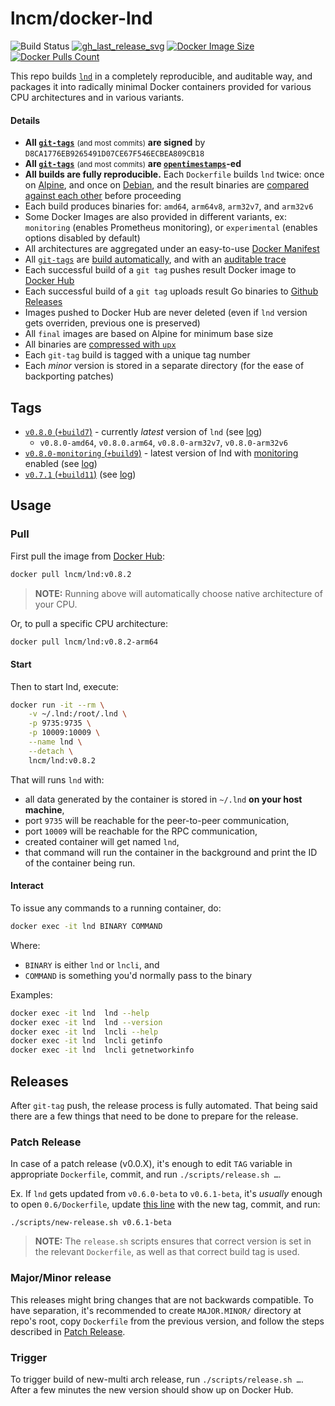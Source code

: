 lncm/docker-lnd
================

![Build Status]
[![gh_last_release_svg]][gh_last_release_url]
[![Docker Image Size]][lnd-docker-hub]
[![Docker Pulls Count]][lnd-docker-hub]

[Build Status]: https://github.com/lncm/docker-lnd/workflows/Build%20%26%20deploy%20tag/badge.svg

[gh_last_release_svg]: https://img.shields.io/github/v/release/lncm/docker-lnd?sort=semver
[gh_last_release_url]: https://github.com/lncm/docker-lnd/releases/latest

[Docker Image Size]: https://img.shields.io/microbadger/image-size/lncm/lnd.svg
[Docker Pulls Count]: https://img.shields.io/docker/pulls/lncm/lnd.svg?style=flat
[lnd-docker-hub]: https://hub.docker.com/r/lncm/lnd


This repo builds [`lnd`] in a completely reproducible, and auditable way, and packages it into radically minimal Docker containers provided for various CPU architectures and in various variants.

[`lnd`]: https://github.com/lightningnetwork/lnd

#### Details

* **All [`git-tags`]** <small>(and most commits)</small> **are signed** by `D8CA1776EB9265491D07CE67F546ECBEA809CB18` 
* **All [`git-tags`]** <small>(and most commits)</small> **are [`opentimestamps`]-ed**
* **All builds are fully reproducible.**  Each `Dockerfile` builds `lnd` twice: once on [Alpine], and once on [Debian], and the result binaries are [compared against each other] before proceeding
* Each build produces binaries for: `amd64`, `arm64v8`, `arm32v7`, and `arm32v6`
* Some Docker Images are also provided in different variants, ex: `monitoring` (enables Prometheus monitoring), or `experimental` (enables options disabled by default)  
* All architectures are aggregated under an easy-to-use [Docker Manifest]
* All [`git-tags`] are [build automatically], and with an [auditable trace]
* Each successful build of a `git tag` pushes result Docker image to [Docker Hub]
* Each successful build of a `git tag` uploads result Go binaries to [Github Releases]
* Images pushed to Docker Hub are never deleted (even if `lnd` version gets overriden, previous one is preserved)
* All `final` images are based on Alpine for minimum base size
* All binaries are [compressed with `upx`]
* Each `git-tag` build is tagged with a unique tag number
* Each _minor_ version is stored in a separate directory (for the ease of backporting patches)


[`git-tags`]: https://github.com/lncm/docker-lnd/tags
[`opentimestamps`]: https://github.com/opentimestamps/opentimestamps-client/blob/master/doc/git-integration.md#usage
[Alpine]: https://github.com/lncm/docker-lnd/blob/3a26bc667c441e94958b876170f87d538cb5a07a/0.8/Dockerfile#L58-L78
[Debian]: https://github.com/lncm/docker-lnd/blob/3a26bc667c441e94958b876170f87d538cb5a07a/0.8/Dockerfile#L84-L101
[compared against each other]: https://github.com/lncm/docker-lnd/blob/3a26bc667c441e94958b876170f87d538cb5a07a/0.8/Dockerfile#L125-L127
[Docker Manifest]: https://github.com/lncm/docker-lnd/blob/3a26bc667c441e94958b876170f87d538cb5a07a/.github/workflows/on-tag.yml#L262-L283
[build automatically]: https://github.com/lncm/docker-lnd/blob/3a26bc667c441e94958b876170f87d538cb5a07a/.github/workflows/on-tag.yml
[auditable trace]: https://github.com/lncm/docker-lnd/commit/bc3bae42a51eb565caa7c910ae8a5c832f087669/checks?check_suite_id=354878751
[Docker Hub]: https://github.com/lncm/docker-lnd/blob/3a26bc667c441e94958b876170f87d538cb5a07a/.github/workflows/on-tag.yml#L259-L260
[Github Releases]: https://github.com/lncm/docker-lnd/blob/3a26bc667c441e94958b876170f87d538cb5a07a/.github/workflows/on-tag.yml#L297-L305
[compressed with `upx`]: https://github.com/lncm/docker-lnd/blob/3a26bc667c441e94958b876170f87d538cb5a07a/0.8/Dockerfile#L134-L135

## Tags

* [`v0.8.0` (`+build7`)][build7] - currently _latest_ version of `lnd` (see [log][log7])
    * `v0.8.0-amd64`,  `v0.8.0.arm64`, `v0.8.0-arm32v7`, `v0.8.0-arm32v6`
* [`v0.8.0-monitoring` (`+build9`)][build9] - latest version of lnd with [monitoring] enabled (see [log][log9])
* [`v0.7.1` (`+build11`)][build11] (see [log][log11])


[build7]: https://github.com/lncm/docker-lnd/releases/tag/v0.8.0%2Bbuild7    
[log7]: https://github.com/lncm/docker-lnd/runs/262864700

[build9]: https://github.com/lncm/docker-lnd/releases/tag/v0.8.0-monitoring%2Bbuild9
[log9]: https://github.com/lncm/docker-lnd/runs/262901705
[monitoring]: https://github.com/lightningnetwork/lnd/blob/v0.8.0-beta/monitoring/monitoring_on.go

[build11]: https://github.com/lncm/docker-lnd/releases/tag/v0.7.1%2Bbuild11
[log11]: https://github.com/lncm/docker-lnd/runs/263056982


## Usage

### Pull

First pull the image from [Docker Hub]:

```bash
docker pull lncm/lnd:v0.8.2
```

> **NOTE:** Running above will automatically choose native architecture of your CPU.

[Docker Hub]: https://hub.docker.com/r/lncm/lnd

Or, to pull a specific CPU architecture:

```bash
docker pull lncm/lnd:v0.8.2-arm64
```

#### Start

Then to start lnd, execute:

```bash
docker run -it --rm \
    -v ~/.lnd:/root/.lnd \
    -p 9735:9735 \
    -p 10009:10009 \
    --name lnd \
    --detach \
    lncm/lnd:v0.8.2
```

That will runs `lnd` with:

* all data generated by the container is stored in `~/.lnd` **on your host machine**,
* port `9735` will be reachable for the peer-to-peer communication,
* port `10009` will be reachable for the RPC communication,
* created container will get named `lnd`,
* that command will run the container in the background and print the ID of the container being run.


#### Interact

To issue any commands to a running container, do:

```bash
docker exec -it lnd BINARY COMMAND
```

Where:
* `BINARY` is either `lnd` or `lncli`, and
* `COMMAND` is something you'd normally pass to the binary   

Examples:

```bash
docker exec -it lnd  lnd --help
docker exec -it lnd  lnd --version
docker exec -it lnd  lncli --help
docker exec -it lnd  lncli getinfo
docker exec -it lnd  lncli getnetworkinfo
```


## Releases

After `git-tag` push, the release process is fully automated.  That being said there are a few things that need to be done to prepare for the release.

### Patch Release 

In case of a patch release (v0.0.X), it's enough to edit `TAG` variable in appropriate `Dockerfile`, commit, and run `./scripts/release.sh …`.

Ex. If `lnd` gets updated from `v0.6.0-beta` to `v0.6.1-beta`, it's _usually_ enough to open `0.6/Dockerfile`, update [this line] with the new tag, commit, and run:

```shell script
./scripts/new-release.sh v0.6.1-beta
```

> **NOTE:** The `release.sh` scripts ensures that correct version is set in the relevant `Dockerfile`, as well as that correct build tag is used.

[this line]: https://github.com/lncm/docker-lnd/blob/master/0.6/Dockerfile#L17

### Major/Minor release


This releases might bring changes that are not backwards compatible.  To have separation, it's recommended to create `MAJOR.MINOR/` directory at repo's root, copy `Dockerfile` from the previous version, and follow the steps described in [Patch Release].

[Patch Release]: #Patch-Release 

### Trigger

To trigger build of new-multi arch release, run `./scripts/release.sh …`.  After a few minutes the new version should show up on Docker Hub. 

